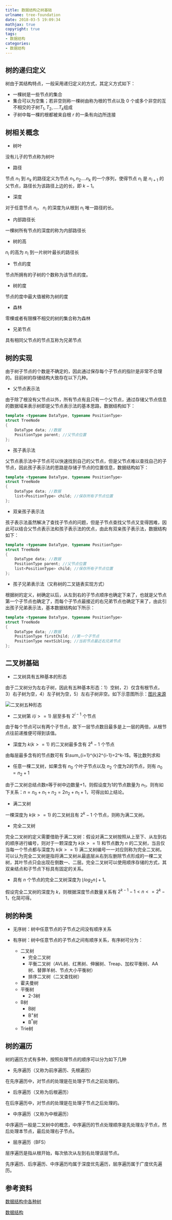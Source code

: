 ```yaml
---
title: 数据结构之树基础
urlname: tree-foundation
date: 2018-03-5 19:09:34
mathjax: true
copyright: true
tags:
- 数据结构
categories:
- 数据结构
---
```


## 树的递归定义

树由于其结构特点，一般采用递归定义的方式，其定义方式如下：

- 一棵树是一些节点的集合
- 集合可以为空集；若非空则称一棵树由称为根的节点以及 0 个或多个非空的互不相交的子树$T_1,T_2,....T_k$组成
- 子树中每一棵的根都被来自根 $r$ 的一条有向边所连接

## 树相关概念

- 树叶

没有儿子的节点称为树叶

- 路径

节点 $n_1$ 到 $n_k$ 的路径定义为节点 $n_1,n_2....n_k$ 的一个序列，使得节点 $n_i$ 是 $n_{i+1}$ 的父节点，路径长为该路径上边的长，即 $k-1$。

- 深度

对于任意节点 $n_i$， $n_i$ 的深度为从根到 $n_i$ 唯一路径的长。

- 内部路径长

一棵树所有节点的深度的称为内部路径长

- 树的高

$n_i$ 的高为 $n_i$ 到一片树叶最长的路径长

- 节点的度

节点所拥有的子树的个数称为该节点的度。

- 树的度

节点的度中最大值被称为树的度

- 森林

零棵或者有限棵不相交的树的集合称为森林

- 兄弟节点

具有相同父节点的节点互称为兄弟节点

## 树的实现

由于树子节点的个数是不确定的，因此通过保存每个子节点的指针是非常不合理的。目前树的存储结构大致存在以下几种。

- 父节点表示法

由于除了根没有父节点以外，所有节点有且只有一个父节点，通过存储父节点信息的数据域来表示树即是父节点表示法的基本思路，数据结构如下：

```cpp
template <typename DataType, typename PositionType>
struct TreeNode
{
	DataType data; //数据
	PositionType parent; //父节点位置
};
```

- 孩子表示法

父节点表示法中子节点可以快速找到自己的父节点，但是父节点难以查找自己的子节点，因此孩子表示法的思路是存储子节点的位置信息，数据结构如下：

```cpp
template <typename DataType, typename PositionType>
struct TreeNode
{
	DataType data; //数据
	list<PositionType> child; //保存所有子节点位置
};
```

- 双亲孩子表示法

孩子表示法虽然解决了查找子节点的问题，但是子节点查找父节点又变得困难，因此可以结合父节点表示法和孩子表示法的优点，由此有双亲孩子表示法，数据结构如下：

```cpp
template <typename DataType, typename PositionType>
struct TreeNode
{
	DataType data; //数据
	PositionType parent; //父节点位置
	list<PositionType> child; //保存所有子节点位置
};
```

- 孩子兄弟表示法（又称树的二叉链表实现方式）

根据树的定义，树确定以后，从左到右的子节点顺序也确定下来了，也就是父节点第一个子节点也确定了，而每个子节点最接近的右兄弟节点也确定下来了，由此引出孩子兄弟表示法，基本数据结构如下所示：

```cpp
template <typename DataType, typename PositionType>
struct TreeNode
{
	DataType data; //数据
	PositionType firstChild; //第一个子节点
	PositionType nextSibling; //当前节点最近右兄弟节点
};
```

## 二叉树基础

- 二叉树具有五种基本的形态

由于二叉树分为左右子树，因此有五种基本形态：1）空树，2）仅含有根节点，3）右子树为空，4）左子树为空，5）左右子树非空。如下示意图所示：[图片来源](https://book.douban.com/subject/2024655/)

![二叉树五种形态](/images/binary-tree-five-shape.png)

- 二叉树第 $i(i>=1)$ 层至多有 $2^{i-1}$ 个节点

由于每个节点可以有两个子节点，故下一层节点数目最多是上一层的两倍，从根节点往前递推便可得到该值。

- 深度为 $k(k>=1)$ 的二叉树最多含有 $2^k-1$ 个节点

由每层最多含有的节点数可有 $\sum_{i=1}^{k}2^{i-1}=2^k-1$。等比数列求和

- 任意一棵二叉树，如果含有 $n_0$ 个叶子节点以及 $n_2$ 个度为2的节点，则有 $n_0=n_2+1$

由于二叉树总结点数n等于树中边数量+1，则假设度为1的节点数量为 $n_1$，则有如下关系：$n=n_0+n_1+n_2=2n_2+n_1+1$，可得出如上结论。

- 满二叉树

一棵深度为 $k(k>=1)$ 的二叉树且有 $2^k-1$ 个节点，则称为满二叉树。

- 完全二叉树

完全二叉树的定义需要借助于满二叉树：假设对满二叉树按照从上至下、从左到右的顺序进行编号，则对于一颗深度为 $k(k>=1)$ 和节点数为 $n$ 的二叉树，当且仅当每一个节点都与深度为 $k(k>=1)$  满二叉树编号一一对应则称为完全二叉树。可以认为完全二叉树是指将满二叉树从最底层从右到左删除节点形成的一棵二叉树，其叶节点只会出现在倒数一、二层。完全二叉树可以使用顺序存储的方式，其双亲结点和子节点下标具有固定的关系。

- 具有 $n$ 个节点的完全二叉树深度为 $\lfloor log_2n \rfloor + 1$。

假设完全二叉树的深度为 $k$，则根据深度节点数量关系有 $2^{k-1}-1<n<=2^{k}-1$，化简可得。



## 树的种类

- 无序树：树中任意节点的子节点之间没有顺序关系

- 有序树：树中任意节点的子节点之间有顺序关系，有序树可分为：
    - 二叉树
        - 完全二叉树
		- 平衡二叉树（AVL树、红黑树、伸展树、Treap、加权平衡树、AA树、替罪羊树、节点大小平衡树）
		- 排序二叉树（二叉查找树）
	- 霍夫曼树
	- 平衡树
		- 2-3树
	- B树
		- B树
		- B<sup>+</sup>树
		- B<sup>\*</sup>树
	- Trie树

## 树的遍历

树的遍历方式有多种，按照处理节点的顺序可以分为如下几种

- 先序遍历（又称为前序遍历、先根遍历）

在先序遍历中，对节点的处理是在处理子节点之前处理的。

- 后序遍历（又称为后根遍历）

在后序遍历中，对节点的处理是在处理子节点之后处理的。

- 中序遍历（又称为中根遍历）

中序遍历一般是二叉树中的概念，中序遍历的节点处理顺序是先处理左子节点，然后处理本节点，最后处理右子节点。

- 层序遍历（BFS）

层序遍历是指从根开始，每次依次从左到右处理该层节点。

先序遍历、后序遍历、中序遍历均属于深度优先遍历，层序遍历属于广度优先遍历。


## 参考资料

[数据结构中各种树](http://www.cnblogs.com/maybe2030/p/4732377.html)

[数据结构](https://book.douban.com/subject/2024655/)
